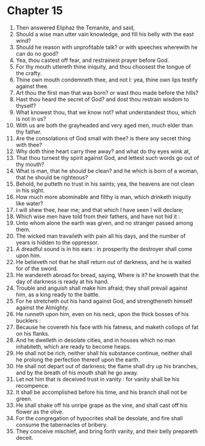 # Chapter 15

1. Then answered Eliphaz the Temanite, and said,
2. Should a wise man utter vain knowledge, and fill his belly with the east wind?
3. Should he reason with unprofitable talk? or with speeches wherewith he can do no good?
4. Yea, thou castest off fear, and restrainest prayer before God.
5. For thy mouth uttereth thine iniquity, and thou choosest the tongue of the crafty.
6. Thine own mouth condemneth thee, and not I: yea, thine own lips testify against thee.
7. Art thou the first man that was born? or wast thou made before the hills?
8. Hast thou heard the secret of God? and dost thou restrain wisdom to thyself?
9. What knowest thou, that we know not? what understandest thou, which is not in us?
10. With us are both the grayheaded and very aged men, much elder than thy father.
11. Are the consolations of God small with thee? is there any secret thing with thee?
12. Why doth thine heart carry thee away? and what do thy eyes wink at,
13. That thou turnest thy spirit against God, and lettest such words go out of thy mouth?
14. What is man, that he should be clean? and he which is born of a woman, that he should be righteous?
15. Behold, he putteth no trust in his saints; yea, the heavens are not clean in his sight.
16. How much more abominable and filthy is man, which drinketh iniquity like water?
17. I will shew thee, hear me; and that which I have seen I will declare;
18. Which wise men have told from their fathers, and have not hid it :
19. Unto whom alone the earth was given, and no stranger passed among them.
20. The wicked man travaileth with pain all his days, and the number of years is hidden to the oppressor.
21. A dreadful sound is in his ears : in prosperity the destroyer shall come upon him.
22. He believeth not that he shall return out of darkness, and he is waited for of the sword.
23. He wandereth abroad for bread, saying, Where is it? he knoweth that the day of darkness is ready at his hand.
24. Trouble and anguish shall make him afraid; they shall prevail against him, as a king ready to the battle.
25. For he stretcheth out his hand against God, and strengtheneth himself against the Almighty.
26. He runneth upon him, even on his neck, upon the thick bosses of his bucklers :
27. Because he covereth his face with his fatness, and maketh collops of fat on his flanks.
28. And he dwelleth in desolate cities, and in houses which no man inhabiteth, which are ready to become heaps.
29. He shall not be rich, neither shall his substance continue, neither shall he prolong the perfection thereof upon the earth.
30. He shall not depart out of darkness; the flame shall dry up his branches, and by the breath of his mouth shall he go away.
31. Let not him that is deceived trust in vanity : for vanity shall be his recompence.
32. It shall be accomplished before his time, and his branch shall not be green.
33. He shall shake off his unripe grape as the vine, and shall cast off his flower as the olive.
34. For the congregation of hypocrites shall be desolate, and fire shall consume the tabernacles of bribery.
35. They conceive mischief, and bring forth vanity, and their belly prepareth deceit.


